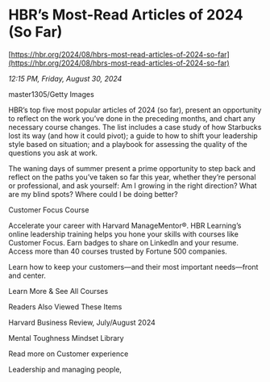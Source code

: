 # HBR’s Most-Read Articles of 2024 (So Far)

[https://hbr.org/2024/08/hbrs-most-read-articles-of-2024-so-far](https://hbr.org/2024/08/hbrs-most-read-articles-of-2024-so-far)

*12:15 PM, Friday, August 30, 2024*

master1305/Getty Images

HBR’s top five most popular articles of 2024 (so far), present an opportunity to reflect on the work you’ve done in the preceding months, and chart any necessary course changes. The list includes a case study of how Starbucks lost its way (and how it could pivot); a guide to how to shift your leadership style based on situation; and a playbook for assessing the quality of the questions you ask at work.

The waning days of summer present a prime opportunity to step back and reflect on the paths you’ve taken so far this year, whether they’re personal or professional, and ask yourself: Am I growing in the right direction? What are my blind spots? Where could I be doing better?

Customer Focus Course

Accelerate your career with Harvard ManageMentor®. HBR Learning’s online leadership training helps you hone your skills with courses like Customer Focus. Earn badges to share on LinkedIn and your resume. Access more than 40 courses trusted by Fortune 500 companies.

Learn how to keep your customers—and their most important needs—front and center.

Learn More & See All Courses

Readers Also Viewed These Items

Harvard Business Review, July/August 2024

Mental Toughness Mindset Library

Read more on Customer experience

Leadership and managing people,


